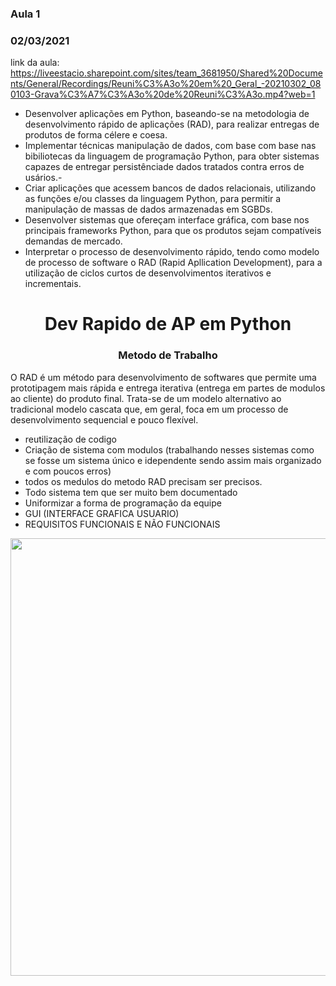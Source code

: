 ### Aula 1
### 02/03/2021

link da aula: https://liveestacio.sharepoint.com/sites/team_3681950/Shared%20Documents/General/Recordings/Reuni%C3%A3o%20em%20_Geral_-20210302_080103-Grava%C3%A7%C3%A3o%20de%20Reuni%C3%A3o.mp4?web=1

- Desenvolver aplicações em Python, baseando-se na metodologia de desenvolvimento rápido de aplicações (RAD), para realizar entregas de produtos de forma célere e coesa.
- Implementar técnicas manipulação de dados, com base com base nas bibiliotecas da linguagem de programação Python, para obter sistemas capazes de entregar persistênciade dados tratados contra erros de usários.-
-  Criar aplicações que acessem bancos de dados relacionais, utilizando as funções e/ou classes da linguagem Python, para permitir a manipulação de massas de dados armazenadas em SGBDs.
- Desenvolver sistemas que ofereçam interface gráfica, com base nos principais frameworks Python, para que os produtos sejam compatíveis demandas de mercado.
- Interpretar o processo de desenvolvimento rápido, tendo como modelo de processo de software o RAD (Rapid Apllication Development), para a utilização de ciclos curtos de desenvolvimentos iterativos e incrementais.

<h1 ALIGN="center"> Dev Rapido de AP em Python </h1>
<h3 ALIGN="center"> Metodo de Trabalho </h3>

O RAD é um método para desenvolvimento de softwares que permite uma prototipagem mais rápida e entrega iterativa (entrega em partes de modulos ao cliente) do produto final. Trata-se de um modelo alternativo ao tradicional modelo cascata que, em geral, foca em um processo de desenvolvimento sequencial e pouco flexível.

- reutilização de codigo
- Criação de sistema com modulos (trabalhando nesses sistemas como se fosse um sistema único e idependente sendo assim mais organizado e com poucos erros)
- todos os medulos do metodo RAD precisam ser precisos.
- Todo sistema tem que ser muito bem documentado
- Uniformizar a forma de programação da equipe
- GUI (INTERFACE GRAFICA USUARIO)
- REQUISITOS FUNCIONAIS E NÃO FUNCIONAIS
<img src="https://user-images.githubusercontent.com/61218420/110301558-f67c4400-7fd6-11eb-9f6a-9d73bb707423.png" width="700">




